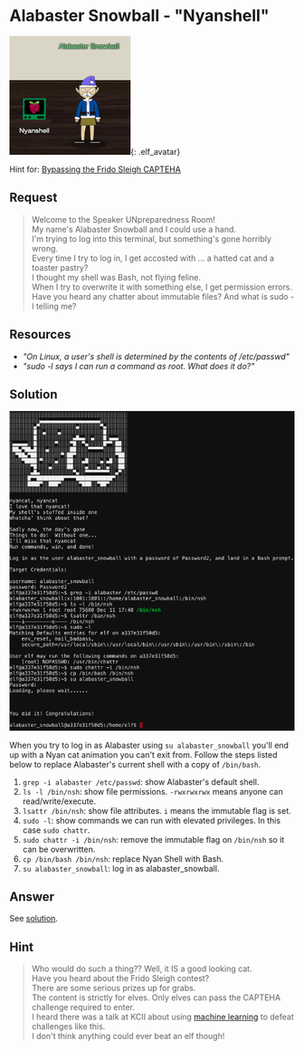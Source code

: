 # Alabaster Snowball - "Nyanshell"
![Alabaster Snowball](../img/hints/h8/alabaster_snowball.png){: .elf_avatar}

Hint for: [Bypassing the Frido Sleigh CAPTEHA](../../challenges/c8/)

## Request
> Welcome to the Speaker UNpreparedness Room!  
> My name's Alabaster Snowball and I could use a hand.  
> I'm trying to log into this terminal, but something's gone horribly wrong.  
> Every time I try to log in, I get accosted with ... a hatted cat and a toaster pastry?  
> I thought my shell was Bash, not flying feline.  
> When I try to overwrite it with something else, I get permission errors.  
> Have you heard any chatter about immutable files? And what is sudo -l telling me?  

## Resources
- *"On Linux, a user's shell is determined by the contents of /etc/passwd"*  
- *"sudo -l says I can run a command as root. What does it do?"* 

## Solution
![Nyan Shell](../img/hints/h8/h8_terminal1.png)

When you try to log in as Alabaster using `su alabaster_snowball` you'll end up with a Nyan cat animation you can't exit from. Follow the steps listed below to replace Alabaster's current shell with a copy of `/bin/bash`.

1. `grep -i alabaster /etc/passwd`: show Alabaster's default shell.
2. `ls -l /bin/nsh`: show file permissions. `-rwxrwxrwx` means anyone can read/write/execute.
3. `lsattr /bin/nsh`: show file attributes. `i` means the immutable flag is set.
4. `sudo -l`: show commands we can run with elevated privileges. In this case `sudo chattr`.
5. `sudo chattr -i /bin/nsh`: remove the immutable flag on `/bin/nsh` so it can be overwritten.
6. `cp /bin/bash /bin/nsh`: replace Nyan Shell with Bash.
7. `su alabaster_snowball`: log in as alabaster_snowball.
   
## Answer
See [solution](#solution).

## Hint
> Who would do such a thing?? Well, it IS a good looking cat.  
> Have you heard about the Frido Sleigh contest?  
> There are some serious prizes up for grabs.  
> The content is strictly for elves. Only elves can pass the CAPTEHA challenge required to enter.  
> I heard there was a talk at KCII about using [machine learning](https://youtu.be/jmVPLwjm_zs) to defeat challenges like this.  
> I don't think anything could ever beat an elf though!  
